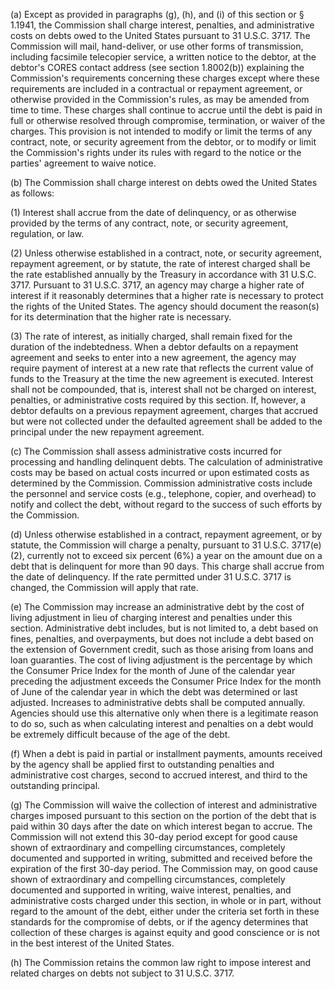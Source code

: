 (a) Except as provided in paragraphs (g), (h), and (i) of this section or § 1.1941, the Commission shall charge interest, penalties, and administrative costs on debts owed to the United States pursuant to 31 U.S.C. 3717. The Commission will mail, hand-deliver, or use other forms of transmission, including facsimile telecopier service, a written notice to the debtor, at the debtor's CORES contact address (see section 1.8002(b)) explaining the Commission's requirements concerning these charges except where these requirements are included in a contractual or repayment agreement, or otherwise provided in the Commission's rules, as may be amended from time to time. These charges shall continue to accrue until the debt is paid in full or otherwise resolved through compromise, termination, or waiver of the charges. This provision is not intended to modify or limit the terms of any contract, note, or security agreement from the debtor, or to modify or limit the Commission's rights under its rules with regard to the notice or the parties' agreement to waive notice.

(b) The Commission shall charge interest on debts owed the United States as follows:

(1) Interest shall accrue from the date of delinquency, or as otherwise provided by the terms of any contract, note, or security agreement, regulation, or law.

(2) Unless otherwise established in a contract, note, or security agreement, repayment agreement, or by statute, the rate of interest charged shall be the rate established annually by the Treasury in accordance with 31 U.S.C. 3717. Pursuant to 31 U.S.C. 3717, an agency may charge a higher rate of interest if it reasonably determines that a higher rate is necessary to protect the rights of the United States. The agency should document the reason(s) for its determination that the higher rate is necessary.
                

(3) The rate of interest, as initially charged, shall remain fixed for the duration of the indebtedness. When a debtor defaults on a repayment agreement and seeks to enter into a new agreement, the agency may require payment of interest at a new rate that reflects the current value of funds to the Treasury at the time the new agreement is executed. Interest shall not be compounded, that is, interest shall not be charged on interest, penalties, or administrative costs required by this section. If, however, a debtor defaults on a previous repayment agreement, charges that accrued but were not collected under the defaulted agreement shall be added to the principal under the new repayment agreement.

(c) The Commission shall assess administrative costs incurred for processing and handling delinquent debts. The calculation of administrative costs may be based on actual costs incurred or upon estimated costs as determined by the Commission. Commission administrative costs include the personnel and service costs (e.g., telephone, copier, and overhead) to notify and collect the debt, without regard to the success of such efforts by the Commission.

(d) Unless otherwise established in a contract, repayment agreement, or by statute, the Commission will charge a penalty, pursuant to 31 U.S.C. 3717(e)(2), currently not to exceed six percent (6%) a year on the amount due on a debt that is delinquent for more than 90 days. This charge shall accrue from the date of delinquency. If the rate permitted under 31 U.S.C. 3717 is changed, the Commission will apply that rate.

(e) The Commission may increase an administrative debt by the cost of living adjustment in lieu of charging interest and penalties under this section. Administrative debt includes, but is not limited to, a debt based on fines, penalties, and overpayments, but does not include a debt based on the extension of Government credit, such as those arising from loans and loan guaranties. The cost of living adjustment is the percentage by which the Consumer Price Index for the month of June of the calendar year preceding the adjustment exceeds the Consumer Price Index for the month of June of the calendar year in which the debt was determined or last adjusted. Increases to administrative debts shall be computed annually. Agencies should use this alternative only when there is a legitimate reason to do so, such as when calculating interest and penalties on a debt would be extremely difficult because of the age of the debt.

(f) When a debt is paid in partial or installment payments, amounts received by the agency shall be applied first to outstanding penalties and administrative cost charges, second to accrued interest, and third to the outstanding principal.

(g) The Commission will waive the collection of interest and administrative charges imposed pursuant to this section on the portion of the debt that is paid within 30 days after the date on which interest began to accrue. The Commission will not extend this 30-day period except for good cause shown of extraordinary and compelling circumstances, completely documented and supported in writing, submitted and received before the expiration of the first 30-day period. The Commission may, on good cause shown of extraordinary and compelling circumstances, completely documented and supported in writing, waive interest, penalties, and administrative costs charged under this section, in whole or in part, without regard to the amount of the debt, either under the criteria set forth in these standards for the compromise of debts, or if the agency determines that collection of these charges is against equity and good conscience or is not in the best interest of the United States.

(h) The Commission retains the common law right to impose interest and related charges on debts not subject to 31 U.S.C. 3717.

